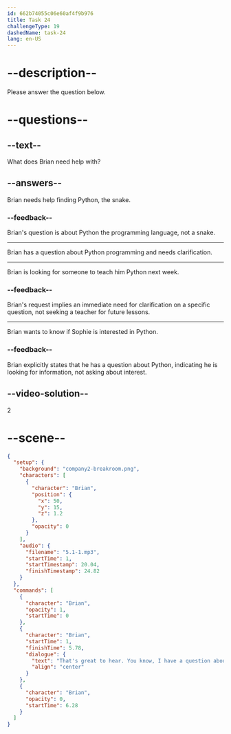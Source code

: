 ```yaml
---
id: 662b74055c06e60af4f9b976
title: Task 24
challengeType: 19
dashedName: task-24
lang: en-US
---
```


<!-- (Audio) Brian: That's great to hear. You know, I have a question about Python. Can you help me with that? -->

# --description--

Please answer the question below.

# --questions--

## --text--

What does Brian need help with?

## --answers--

Brian needs help finding Python, the snake.

### --feedback--

Brian's question is about Python the programming language, not a snake.

---

Brian has a question about Python programming and needs clarification.

---

Brian is looking for someone to teach him Python next week.

### --feedback--

Brian's request implies an immediate need for clarification on a specific question, not seeking a teacher for future lessons.

---

Brian wants to know if Sophie is interested in Python.

### --feedback--

Brian explicitly states that he has a question about Python, indicating he is looking for information, not asking about interest.

## --video-solution--

2

# --scene--

```json
{
  "setup": {
    "background": "company2-breakroom.png",
    "characters": [
      {
        "character": "Brian",
        "position": {
          "x": 50,
          "y": 15,
          "z": 1.2
        },
        "opacity": 0
      }
    ],
    "audio": {
      "filename": "5.1-1.mp3",
      "startTime": 1,
      "startTimestamp": 20.04,
      "finishTimestamp": 24.82
    }
  },
  "commands": [
    {
      "character": "Brian",
      "opacity": 1,
      "startTime": 0
    },
    {
      "character": "Brian",
      "startTime": 1,
      "finishTime": 5.78,
      "dialogue": {
        "text": "That's great to hear. You know, I have a question about Python. Can you help me with that?",
        "align": "center"
      }
    },
    {
      "character": "Brian",
      "opacity": 0,
      "startTime": 6.28
    }
  ]
}
```
